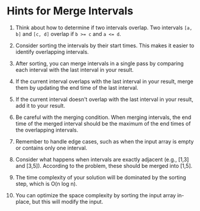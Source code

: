 # Hints for Merge Intervals

1. Think about how to determine if two intervals overlap. Two intervals `[a, b]` and `[c, d]` overlap if `b >= c` and `a <= d`.

2. Consider sorting the intervals by their start times. This makes it easier to identify overlapping intervals.

3. After sorting, you can merge intervals in a single pass by comparing each interval with the last interval in your result.

4. If the current interval overlaps with the last interval in your result, merge them by updating the end time of the last interval.

5. If the current interval doesn't overlap with the last interval in your result, add it to your result.

6. Be careful with the merging condition. When merging intervals, the end time of the merged interval should be the maximum of the end times of the overlapping intervals.

7. Remember to handle edge cases, such as when the input array is empty or contains only one interval.

8. Consider what happens when intervals are exactly adjacent (e.g., [1,3] and [3,5]). According to the problem, these should be merged into [1,5].

9. The time complexity of your solution will be dominated by the sorting step, which is O(n log n).

10. You can optimize the space complexity by sorting the input array in-place, but this will modify the input.
